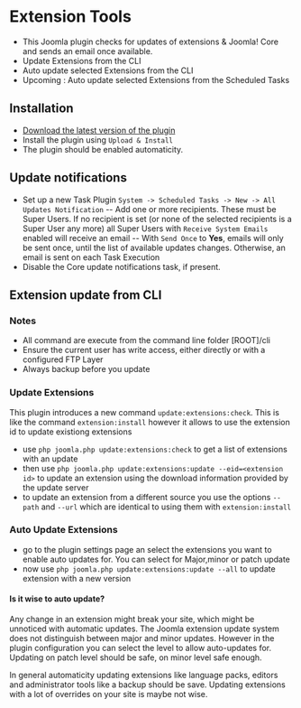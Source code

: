 # Extension Tools

- This Joomla plugin checks for updates of extensions & Joomla! Core and sends an email once available.
- Update Extensions from the CLI
- Auto update selected Extensions from the CLI
- Upcoming : Auto update selected Extensions from the Scheduled Tasks

## Installation

- [Download the latest version of the plugin](https://github.com/brbrbr/plg_system_extensiontools/releases/latest)
- Install the plugin using `Upload & Install`
- The plugin should be enabled automaticity.

## Update notifications

- Set up a new Task Plugin `System -> Scheduled Tasks -> New -> All Updates Notification`
-- Add one or more recipients. These must be Super Users. If no recipient is set (or none of the selected recipients is a Super User any more) all Super Users with `Receive System Emails` enabled will receive an email
-- With `Send Once` to **Yes**, emails will only be sent once, until the list of available updates changes. Otherwise, an email is sent on each Task Execution
- Disable the Core update notifications task, if present.

## Extension update from CLI

### Notes
- All command are execute from the command line folder [ROOT]/cli
- Ensure the current user has write access, either directly or with a configured FTP Layer
- Always backup before you update

 ### Update Extensions

 This plugin introduces a new command `update:extensions:check`. This is like the command `extension:install` however it allows to use the extension id to update existiong extensions
 - use `php joomla.php update:extensions:check` to get a list of extensions with an update
 - then use `php joomla.php update:extensions:update --eid=<extension id>` to update an extension using the download information provided by the update server
 - to update an extension from a different source you use the options `--path` and `--url` which are identical to using them with `extension:install`

 ### Auto Update Extensions
 - go to the plugin settings page an select the extensions you want to enable auto updates for. You can select for Major,minor or patch update
 - now use `php joomla.php update:extensions:update --all` to update extension with a new version

 #### Is it wise to auto update?

 Any change in an extension might break your site, which might be unnoticed with automatic updates. The Joomla extension update system does not distinguish between major and minor updates. However in the plugin configuration you can select the level to allow auto-updates for. Updating on patch level should be safe, on minor level safe enough.

 In general automaticity updating extensions like language packs, editors and administrator tools like a backup should be save. Updating extensions with a lot of overrides on your site is maybe not wise.